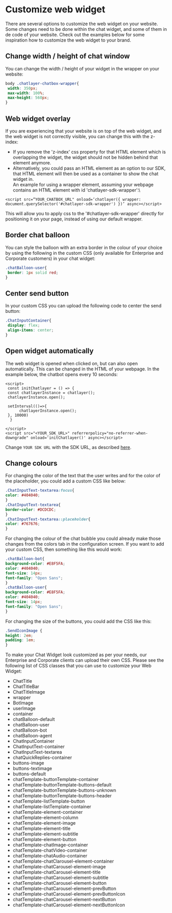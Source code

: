 # Customize web widget

There are several options to customize the web widget on your website. Some changes need to be done within the chat widget, and some of them in de code of your website. Check out the examples below for some inspiration how to customize the web widget to your brand.

## Change width / height of chat window

You can change the width / height of your widget in the wrapper on your website:

```css
body .chatlayer-chatbox-wrapper{
 width: 350px;
 max-width: 100%;
 max-height: 560px;
}
```

## Web widget overlay

If you are experiencing that your website is on top of the web widget, and the web widget is not correctly visible, you can change this with the z-index:

* If you remove the 'z-index' css property for that HTML element which is overlapping the widget, the widget should not be hidden behind that element anymore.
* Alternatively, you could pass an HTML element as an option to our SDK, that HTML element will then be used as a container to show the chat widget in.\
  An example for using a wrapper element, assuming your webpage contains an HTML element with id 'chatlayer-sdk-wrapper':\


```markup
<script src=“YOUR_CHATBOX_URL" onload=‘chatlayer({ wrapper: document.querySelector('#chatlayer-sdk-wrapper') })’ async></script>
```

This will allow you to apply css to the '#chatlayer-sdk-wrapper' directly for positioning it on your page, instead of using our default wrapper.

## Border chat balloon

You can style the balloon with an extra border in the colour of your choice by using the following in the custom CSS (only available for Enterprise and Corporate customers) in your chat widget:

```css
.chatBalloon-user{
 border: 1px solid red;
}
```

## Center send button

In your custom CSS you can upload the following code to center the send button:

```css
.ChatInputContainer{
 display: flex;
 align-items: center;
}
```

## Open widget automatically

The web widget is opened when clicked on, but can also open automatically. This can be changed in the HTML of your webpage. In the example below, the chatbot opens every 10 seconds:

```markup
<script>
 const initChatlayer = () => {
 const chatlayerInstance = chatlayer();
 chatlayerInstance.open();

 setInterval(()=>{
      chatlayerInstance.open();
 }, 10000)
  }

</script>
<script src="<YOUR_SDK_URL>" referrerpolicy="no-referrer-when-downgrade" onload='initChatlayer()' async></script>
```

Change `YOUR SDK URL` with the SDK URL, as described [here](https://docs.chatlayer.ai/channels/webwidget#embedding-the-web-widget-on-your-website).&#x20;

## Change colours

For changing the color of the text that the user writes and for the color of the placeholder, you could add a custom CSS like below:

```css
.ChatInputText-textarea:focus{ 
color: #404040; 
} 
.ChatInputText-textarea{ 
border-color: #DCDCDC; 
} 
.ChatInputText-textarea::placeholder{ 
color: #767676; 
}
```

For changing the colour of the chat bubble you could already make those changes from the colors tab in the configuration screen. If you want to add your custom CSS, then something like this would work:

```css
.chatBalloon-bot{ 
background-color: #E8F5FA; 
color: #404040; 
font-size: 14px; 
font-family: "Open Sans"; 
} 
.chatBalloon-user{ 
background-color: #E8F5FA; 
color: #404040; 
font-size: 14px; 
font-family: "Open Sans"; 
}
```

For changing the size of the buttons, you could add the CSS like this:

```css
.SendIconImage { 
height: 2em; 
padding: 1em; 
}
```

To make your Chat Widget look customized as per your needs, our Enterprise and Corporate clients can upload their own CSS. Please see the following list of CSS classes that you can use to customize your Web Widget:

* ChatTitle
* ChatTitleBar
* ChatTitleImage
* wrapper
* BotImage
* userImage
* container
* chatBalloon-default
* chatBalloon-user
* chatBalloon-bot
* chatBalloon-agent
* ChatInputContainer
* ChatInputText-container
* ChatInputText-textarea
* chatQuickReplies-container
* buttons-image
* buttons-textimage
* buttons-default
* chatTemplate-buttonTemplate-container
* chatTemplate-buttonTemplate-buttons-default
* chatTemplate-buttonTemplate-buttons-unknown
* chatTemplate-buttonTemplate-buttons-header
* chatTemplate-listTemplate-button
* chatTemplate-listTemplate-container
* chatTemplate-element-container
* chatTemplate-element-column
* chatTemplate-element-image
* chatTemplate-element-title
* chatTemplate-element-subtitle
* chatTemplate-element-button
* chatTemplate-chatImage-container
* chatTemplate-chatVideo-container
* chatTemplate-chatAudio-container
* chatTemplate-chatClarousel-element-container
* chatTemplate-chatCarousel-element-image
* chatTemplate-chatCarousel-element-title
* chatTemplate-chatCarousel-element-subtitle
* chatTemplate-chatCarousel-element-button
* chatTemplate-chatCarousel-element-prevButton
* chatTemplate-chatCarousel-element-prevButtonIcon
* chatTemplate-chatCarousel-element-nextButton
* chatTemplate-chatCarousel-element-nextButtonIcon

